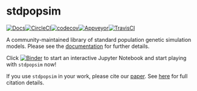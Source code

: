 # stdpopsim

[![Docs](https://readthedocs.org/projects/stdpopsim/badge/?version=latest&style=flat)](https://stdpopsim.readthedocs.io/en/latest/)[![CircleCI](https://circleci.com/gh/popsim-consortium/stdpopsim.svg?style=svg)](https://circleci.com/gh/popsim-consortium/stdpopsim)[![codecov](https://codecov.io/gh/popsim-consortium/stdpopsim/branch/master/graph/badge.svg)](https://codecov.io/gh/popsim-consortium/stdpopsim)[![Appveyor](https://ci.appveyor.com/api/projects/status/4ugxq19ql80gcpio?svg=true)](https://ci.appveyor.com/project/popsim-consortium/stdpopsim)[![TravisCI](https://travis-ci.org/popsim-consortium/stdpopsim.svg?branch=master)](https://travis-ci.org/popsim-consortium/stdpopsim)


A community-maintained library of standard population genetic simulation models.
Please see the [documentation](https://stdpopsim.readthedocs.io/en/latest/) for further details.

Click [![Binder](https://mybinder.org/badge_logo.svg)](https://mybinder.org/v2/gh/popsim-consortium/stdpopsim/master?filepath=stdpopsim_example.ipynb) to start an interactive Jupyter Notebook and start playing with `stdpopsim` now!

If you use ``stdpopsim`` in your work, please cite our
[paper](https://elifesciences.org/articles/54967).
See [here](https://stdpopsim.readthedocs.io/en/latest/introduction.html#citations) for
full citation details.
